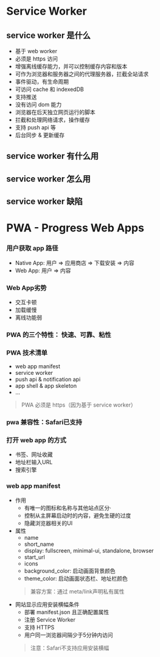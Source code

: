 # Service Worker

## service worker 是什么
+ 基于 web worker
+ 必须是 https 访问
+ 增强离线缓存能力，并可以控制缓存内容和版本
+ 可作为浏览器和服务器之间的代理服务器，拦截全站请求
+ 事件驱动，有生命周期
+ 可访问 cache 和 indexedDB
+ 支持推送
+ 没有访问 dom 能力
+ 浏览器在后天独立网页运行的脚本
+ 拦截和处理网络请求，操作缓存
+ 支持 push api 等
+ 后台同步 & 更新缓存

## service worker 有什么用

## service worker 怎么用

## service worker 缺陷


# PWA - Progress Web Apps
### 用户获取 app 路径
+ Native App: 用户 => 应用商店 => 下载安装 => 内容
+ Web App: 用户 => 内容
### Web App劣势
+ 交互卡顿
+ 加载缓慢
+ 离线功能弱

### PWA 的三个特性： 快速、可靠、粘性
### PWA 技术清单
+ web app manifest
+ service worker
+ push api & notification api
+ app shell & app skeleton
+ ...

> PWA 必须是 https（因为基于 service worker）

### pwa 兼容性：Safari已支持

### 打开 web app 的方式
+ 书签、网址收藏
+ 地址栏输入URL
+ 搜索引擎

### web app manifest
+ 作用
  + 有唯一的图标和名称与其他站点区分·
  + 控制从主屏幕启动时的内容，避免生硬的过度
  + 隐藏浏览器相关的UI
+ 属性
  + name
  + short_name
  + display: fullscreen, minimal-ui, standalone, browser
  + start_url
  + icons
  + background_color: 启动画面背景颜色
  + theme_color: 启动画面状态栏、地址栏颜色   
  > 兼容方案：通过 meta/link声明私有属性
+ 网站显示应用安装横幅条件
  + 部署 manifest.json 且正确配置属性
  + 注册 Service Worker
  + 支持 HTTPS
  + 用户同一浏览器间隔少于5分钟内访问
  > 注意：Safari不支持应用安装横幅